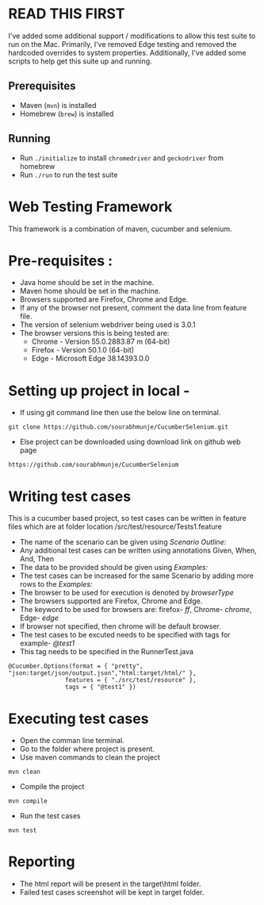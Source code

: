 # READ THIS FIRST
I've added some additional support / modifications to allow this test suite to
run on the Mac. Primarily, I've removed Edge testing and removed the hardcoded
overrides to system properties. Additionally, I've added some scripts to help
get this suite up and running.

## Prerequisites
* Maven (`mvn`) is installed
* Homebrew (`brew`) is installed

## Running
* Run `./initialize` to install `chromedriver` and `geckodriver` from homebrew
* Run `./run` to run the test suite

# Web Testing Framework
This framework is a combination of maven, cucumber and selenium.

# Pre-requisites :
- Java home should be set in the machine.
- Maven home should be set in the machine.
- Browsers supported are Firefox, Chrome and Edge.
- If any of the browser not present, comment the data line from feature file.
- The version of selenium webdriver being used is 3.0.1
- The browser versions this is being tested are:
    * Chrome - Version 55.0.2883.87 m (64-bit)
    * Firefox - Version 50.1.0 (64-bit)
    * Edge - Microsoft Edge 38.14393.0.0

# Setting up project in local - 
- If using git command line then use the below line on terminal.
```
git clone https://github.com/sourabhmunje/CucumberSelenium.git
```

- Else project can be downloaded using download link on github web page

```
https://github.com/sourabhmunje/CucumberSelenium
```

# Writing test cases 
This is a cucumber based project, so test cases can be written in feature files which are at folder location /src/test/resource/Tests1.feature

- The name of the scenario can be given using _Scenario Outline:_
- Any additional test cases can be written using annotations Given, When, And, Then
- The data to be provided should be given using _Examples:_
- The test cases can be increased for the same Scenario by adding more rows to the _Examples:_
- The browser to be used for execution is denoted by _browserType_
- The browsers supported are Firefox, Chrome and Edge.
- The keyword to be used for browsers are: firefox- _ff_, Chrome- _chrome_, Edge- _edge_
- If browser not specified, then chrome will be default browser.
- The test cases to be excuted needs to be specified with tags for example- _@test1_
- This tag needs to be specified in the RunnerTest.java
```
@Cucumber.Options(format = { "pretty", "json:target/json/output.json","html:target/html/" },
				features = { "./src/test/resource" },
				tags = { "@test1" })
```

# Executing test cases

- Open the comman line terminal.
- Go to the folder where project is present.
- Use maven commands to clean the project
```
mvn clean
```
- Compile the project
```
mvn compile
```
- Run the test cases
```
mvn test
```

# Reporting 
- The html report will be present in the target\html folder.
- Failed test cases screenshot will be kept in target folder.



